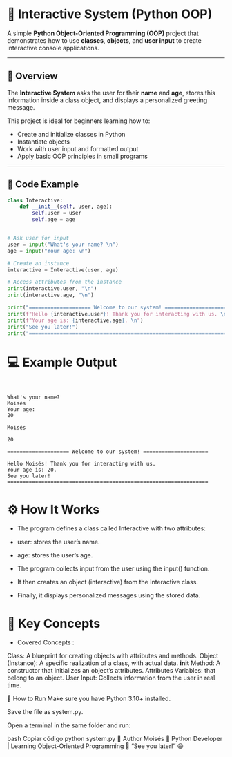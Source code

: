 # 💬 Interactive System (Python OOP)

A simple **Python Object-Oriented Programming (OOP)** project that demonstrates how to use **classes**, **objects**, and **user input** to create interactive console applications.

---

## 🧠 Overview

The **Interactive System** asks the user for their **name** and **age**, stores this information inside a class object, and displays a personalized greeting message.

This project is ideal for beginners learning how to:
- Create and initialize classes in Python
- Instantiate objects
- Work with user input and formatted output
- Apply basic OOP principles in small programs

---

## 🧩 Code Example

```python
class Interactive:
    def __init__(self, user, age):
        self.user = user
        self.age = age


# Ask user for input
user = input("What's your name? \n")
age = input("Your age: \n")

# Create an instance
interactive = Interactive(user, age)

# Access attributes from the instance
print(interactive.user, "\n")
print(interactive.age, "\n")

print("==================== Welcome to our system! ===================== \n")
print(f"Hello {interactive.user}! Thank you for interacting with us. \n")
print(f"Your age is: {interactive.age}. \n")
print("See you later!")
print("=================================================================")
```

# 💻 Example Output

```vbnet


What's your name?
Moisés
Your age:
20

Moisés 

20 

==================== Welcome to our system! ===================== 

Hello Moisés! Thank you for interacting with us. 
Your age is: 20. 
See you later!
=================================================================
```

# ⚙️ How It Works
* The program defines a class called Interactive with two attributes:

- user: stores the user’s name.

- age: stores the user’s age.

* The program collects input from the user using the input() function.

* It then creates an object (interactive) from the Interactive class.

* Finally, it displays personalized messages using the stored data.

# 🧾 Key Concepts

* Covered Concepts :

Class: 	A blueprint for creating objects with attributes and methods.
Object (Instance): 	A specific realization of a class, with actual data.
__init__ Method: 	A constructor that initializes an object’s attributes.
Attributes	Variables: that belong to an object.
User Input:	Collects information from the user in real time.

🚀 How to Run
Make sure you have Python 3.10+ installed.

Save the file as system.py.

Open a terminal in the same folder and run:

bash
Copiar código
python system.py
📘 Author
Moisés
🎯 Python Developer | Learning Object-Oriented Programming
💬 “See you later!” 😄
